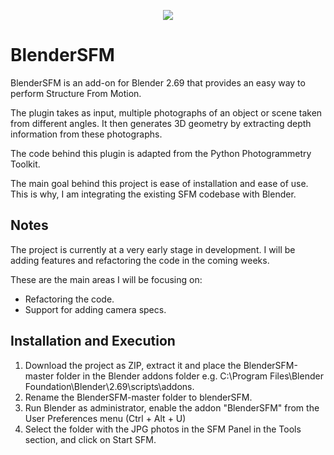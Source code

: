 <p align="center">
  <img src="http://thegamecoder.com/wp-content/uploads/2014/02/BlenderSFMCircle.png" />
</p>

BlenderSFM
==========
BlenderSFM is an add-on for Blender 2.69 that provides an easy way to perform Structure From Motion. 

The plugin takes as input, multiple photographs of an object or scene taken from different angles. It then generates 3D geometry by extracting depth information from these photographs.

The code behind this plugin is adapted from the Python Photogrammetry Toolkit.

The main goal behind this project is ease of installation and ease of use. This is why, I am integrating the existing SFM codebase with Blender.

Notes
-----

The project is currently at a very early stage in development. I will be adding features and refactoring the code in the coming weeks.

These are the main areas I will be focusing on:
- Refactoring the code.
- Support for adding camera specs.

Installation and Execution
--------------------------

1. Download the project as ZIP, extract it and place the BlenderSFM-master folder in the Blender addons folder e.g. C:\Program Files\Blender Foundation\Blender\2.69\scripts\addons.
2. Rename the BlenderSFM-master folder to blenderSFM.
3. Run Blender as administrator, enable the addon "BlenderSFM" from the User Preferences menu (Ctrl + Alt + U)
4. Select the folder with the JPG photos in the SFM Panel in the Tools section, and click on Start SFM.
